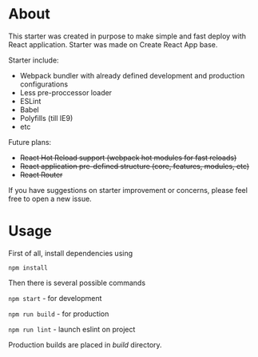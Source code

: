 # About
This starter was created in purpose to make simple and fast deploy with React application. Starter was made on Create React App base. 

Starter include:
* Webpack bundler with already defined development and production configurations
* Less pre-proccessor loader
* ESLint
* Babel
* Polyfills (till IE9)
* etc

Future plans:
* ~~React Hot Reload support (webpack hot modules for fast reloads)~~
* ~~React application pre-defined structure (core, features, modules, etc)~~
* ~~React Router~~

If you have suggestions on starter improvement or concerns, please feel free to open a new issue.

# Usage
First of all, install dependencies using

`npm install`

Then there is several possible commands

`npm start` - for development

`npm run build` - for production

`npm run lint` - launch eslint on project

Production builds are placed in *build* directory.

